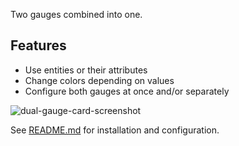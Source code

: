 Two gauges combined into one.

## Features
* Use entities or their attributes
* Change colors depending on values
* Configure both gauges at once and/or separately

![dual-gauge-card-screenshot](https://user-images.githubusercontent.com/2353088/43733272-5f59d8fe-99b4-11e8-8161-0c55e096b862.png)

See [README.md](https://github.com/custom-cards/dual-gauge-card/blob/master/README.md) for installation and configuration.

